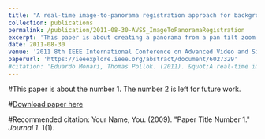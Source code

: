 ```yaml
---
title: "A real-time image-to-panorama registration approach for background subtraction using pan-tilt-cameras"
collection: publications
permalink: /publication/2011-08-30-AVSS_ImageToPanoramaRegistration
excerpt: 'This paper is about creating a panorama from a pan tilt zoom camera and warping the current image in real-time into the panorama to enable static camera algorithms on pan tilt zoom cameras.'
date: 2011-08-30
venue: '2011 8th IEEE International Conference on Advanced Video and Signal Based Surveillance (AVSS)'
paperurl: 'https://ieeexplore.ieee.org/abstract/document/6027329'
#citation: 'Eduardo Monari, Thomas Pollok. (2011). &quot;A real-time image-to-panorama registration approach for background subtraction using pan-tilt-cameras.&quot; <i>AVSS 2011</i>. 1(1).'
---
```

#This paper is about the number 1. The number 2 is left for future work.

#[Download paper here](http://academicpages.github.io/files/paper1.pdf)

#Recommended citation: Your Name, You. (2009). "Paper Title Number 1." <i>Journal 1</i>. 1(1).
